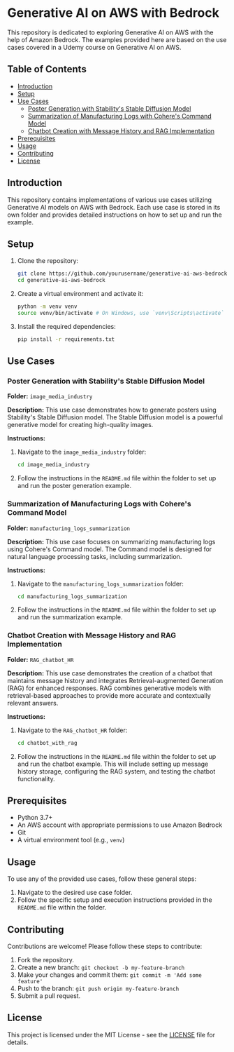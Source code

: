 # Generative AI on AWS with Bedrock

This repository is dedicated to exploring Generative AI on AWS with the help of Amazon Bedrock. The examples provided here are based on the use cases covered in a Udemy course on Generative AI on AWS.

## Table of Contents
- [Introduction](#introduction)
- [Setup](#setup)
- [Use Cases](#use-cases)
  - [Poster Generation with Stability's Stable Diffusion Model](#poster-generation-with-stabilitys-stable-diffusion-model)
  - [Summarization of Manufacturing Logs with Cohere's Command Model](#summarization-of-manufacturing-logs-with-coheres-command-model)
  - [Chatbot Creation with Message History and RAG Implementation](#chatbot-creation-with-message-history-and-rag-implementation)
- [Prerequisites](#prerequisites)
- [Usage](#usage)
- [Contributing](#contributing)
- [License](#license)

## Introduction
This repository contains implementations of various use cases utilizing Generative AI models on AWS with Bedrock. Each use case is stored in its own folder and provides detailed instructions on how to set up and run the example.

## Setup
1. Clone the repository:
    ```sh
    git clone https://github.com/yourusername/generative-ai-aws-bedrock.git
    cd generative-ai-aws-bedrock
    ```

2. Create a virtual environment and activate it:
    ```sh
    python -m venv venv
    source venv/bin/activate # On Windows, use `venv\Scripts\activate`
    ```

3. Install the required dependencies:
    ```sh
    pip install -r requirements.txt
    ```

## Use Cases

### Poster Generation with Stability's Stable Diffusion Model
**Folder:** `image_media_industry`

**Description:** This use case demonstrates how to generate posters using Stability's Stable Diffusion model. The Stable Diffusion model is a powerful generative model for creating high-quality images.

**Instructions:**
1. Navigate to the `image_media_industry` folder:
    ```sh
    cd image_media_industry
    ```

2. Follow the instructions in the `README.md` file within the folder to set up and run the poster generation example.

### Summarization of Manufacturing Logs with Cohere's Command Model
**Folder:** `manufacturing_logs_summarization`

**Description:** This use case focuses on summarizing manufacturing logs using Cohere's Command model. The Command model is designed for natural language processing tasks, including summarization.

**Instructions:**
1. Navigate to the `manufacturing_logs_summarization` folder:
    ```sh
    cd manufacturing_logs_summarization
    ```

2. Follow the instructions in the `README.md` file within the folder to set up and run the summarization example.

### Chatbot Creation with Message History and RAG Implementation
**Folder:** `RAG_chatbot_HR`

**Description:** This use case demonstrates the creation of a chatbot that maintains message history and integrates Retrieval-augmented Generation (RAG) for enhanced responses. RAG combines generative models with retrieval-based approaches to provide more accurate and contextually relevant answers.

**Instructions:**
1. Navigate to the `RAG_chatbot_HR` folder:
    ```sh
    cd chatbot_with_rag
    ```

2. Follow the instructions in the `README.md` file within the folder to set up and run the chatbot example. This will include setting up message history storage, configuring the RAG system, and testing the chatbot functionality.

## Prerequisites
- Python 3.7+
- An AWS account with appropriate permissions to use Amazon Bedrock
- Git
- A virtual environment tool (e.g., `venv`)

## Usage
To use any of the provided use cases, follow these general steps:
1. Navigate to the desired use case folder.
2. Follow the specific setup and execution instructions provided in the `README.md` file within the folder.

## Contributing
Contributions are welcome! Please follow these steps to contribute:
1. Fork the repository.
2. Create a new branch: `git checkout -b my-feature-branch`
3. Make your changes and commit them: `git commit -m 'Add some feature'`
4. Push to the branch: `git push origin my-feature-branch`
5. Submit a pull request.

## License
This project is licensed under the MIT License - see the [LICENSE](LICENSE) file for details.
